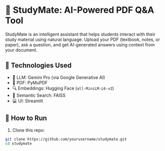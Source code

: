 # 📘 StudyMate: AI-Powered PDF Q&A Tool

StudyMate is an intelligent assistant that helps students interact with their study material using natural language. Upload your PDF (textbook, notes, or paper), ask a question, and get AI-generated answers using context from your document.

## 🔧 Technologies Used
- 🧠 LLM: Gemini Pro (via Google Generative AI)
- 📄 PDF: PyMuPDF
- 🔍 Embeddings: Hugging Face (`all-MiniLM-L6-v2`)
- 🧠 Semantic Search: FAISS
- 💻 UI: Streamlit

## 🚀 How to Run

1. Clone this repo:
```bash
git clone https://github.com/yourusername/studymate.git
cd studymate
